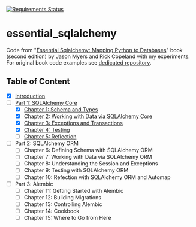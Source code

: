 [![Requirements Status](https://requires.io/github/lancelote/essential_sqlalchemy/requirements.svg?branch=master)](https://requires.io/github/lancelote/essential_sqlalchemy/requirements/?branch=master)

# essential_sqlalchemy

Code from "[Essential Sqlalchemy: Mapping Python to Databases][1]" book (second edition) by Jason Myers and Rick Copeland with my experiments. For original book code examples see [dedicated repository][2].

  [1]: https://www.goodreads.com/book/show/27560172-essential-sqlalchemy
  [2]: https://github.com/oreillymedia/essential-sqlalchemy-2e

## Table of Content

 - [x] [Introduction](src/intro/)
 - [ ] [Part 1: SQLAlchemy Core](src/part1/)
     - [x] [Chapter 1: Schema and Types](src/part1/chapter1)
     - [x] [Chapter 2: Working with Data via SQLAlchemy Core](src/part1/chapter2)
     - [x] [Chapter 3: Exceptions and Transactions](src/part1/chapter3)
     - [x] [Chapter 4: Testing](src/part1/chapter4)
     - [ ] [Chapter 5: Reflection](src/part1/chapter5)
 - [ ] Part 2: SQLAlchemy ORM
     - [ ] Chapter 6: Defining Schema with SQLAlchemy ORM
     - [ ] Chapter 7: Working with Data via SQLAlchemy ORM
     - [ ] Chapter 8: Understanding the Session and Exceptions
     - [ ] Chapter 9: Testing with SQLAlchemy ORM
     - [ ] Chapter 10: Refection with SQLAlchemy ORM and Automap
 - [ ] Part 3: Alembic
     - [ ] Chapter 11: Getting Started with Alembic
     - [ ] Chapter 12: Building Migrations
     - [ ] Chapter 13: Controlling Alembic
     - [ ] Chapter 14: Cookbook
     - [ ] Chapter 15: Where to Go from Here
